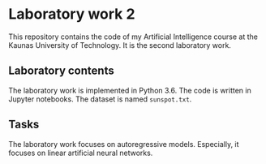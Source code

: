 # Laboratory work 2

This repository contains the code of my Artificial Intelligence course at the Kaunas University of Technology. 
It is the second laboratory work.

## Laboratory contents

The laboratory work is implemented in Python 3.6. The code is written in Jupyter notebooks. The dataset is named `sunspot.txt`.

## Tasks

The laboratory work focuses on autoregressive models. Especially, it focuses on linear artificial neural networks.